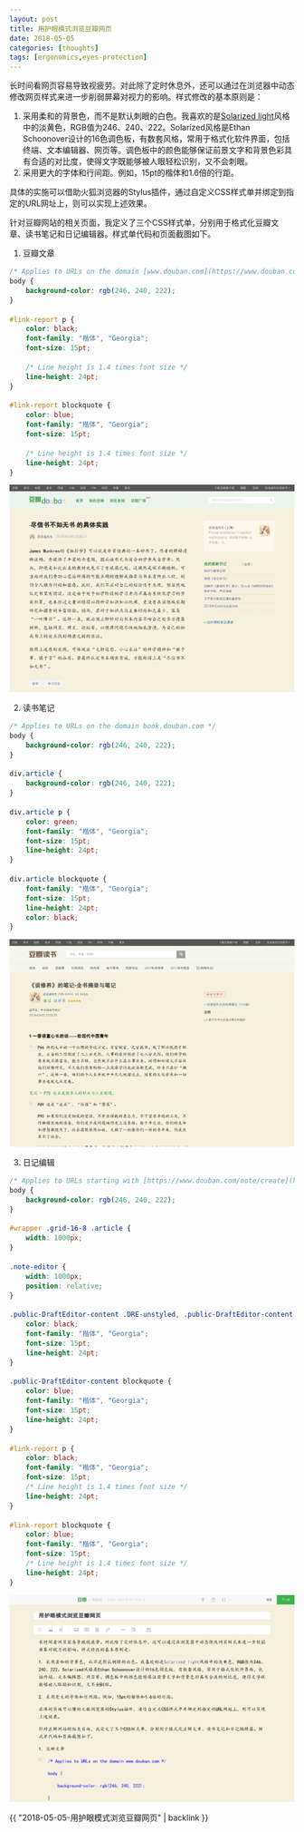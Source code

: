 ```yaml
---
layout: post
title: 用护眼模式浏览豆瓣网页
date: 2018-05-05
categories: [thoughts]
tags: [ergonomics,eyes-protection]
---
```


长时间看网页容易导致视疲劳。对此除了定时休息外，还可以通过在浏览器中动态修改网页样式来进一步削弱屏幕对视力的影响。样式修改的基本原则是：

1. 采用柔和的背景色，而不是默认刺眼的白色。我喜欢的是[Solarized light](http://ethanschoonover.com/solarized)风格中的淡黄色，RGB值为246、240、222。Solarized风格是Ethan Schoonover设计的16色调色板，有数套风格，常用于格式化软件界面，包括终端、文本编辑器、网页等。调色板中的颜色能够保证前景文字和背景色彩具有合适的对比度，使得文字既能够被人眼轻松识别，又不会刺眼。
2. 采用更大的字体和行间距。例如，15pt的楷体和1.6倍的行距。

具体的实施可以借助火狐浏览器的Stylus插件，通过自定义CSS样式单并绑定到指定的URL网址上，则可以实现上述效果。

针对豆瓣网站的相关页面，我定义了三个CSS样式单，分别用于格式化豆瓣文章、读书笔记和日记编辑器。样式单代码和页面截图如下。

1. 豆瓣文章

```css
/* Applies to URLs on the domain [www.douban.com](https://www.douban.com) */
body {
    background-color: rgb(246, 240, 222);
}

#link-report p {
    color: black;
    font-family: "楷体", "Georgia";
    font-size: 15pt;

    /* Line height is 1.4 times font size */
    line-height: 24pt;
}

#link-report blockquote {
    color: blue;
    font-family: "楷体", "Georgia";
    font-size: 15pt;

    /* Line height is 1.4 times font size */
    line-height: 24pt;
}
```

![](/figures/p50394689.jpg)

2. 读书笔记

```css
/* Applies to URLs on the domain book.douban.com */
body {
    background-color: rgb(246, 240, 222);
}

div.article {
    background-color: rgb(246, 240, 222);
}

div.article p {
    color: green;
    font-family: "楷体", "Georgia";
    font-size: 15pt;
    line-height: 24pt;
}

div.article blockquote {
    font-family: "楷体", "Georgia";
    font-size: 15pt;
    line-height: 24pt;
    color: black;
}
```

![](/figures/p50394759.jpg)

3. 日记编辑

```css
/* Applies to URLs starting with [https://www.douban.com/note/create](https://www.douban.com/note/create) */
body {
    background-color: rgb(246, 240, 222);
}

#wrapper .grid-16-8 .article {
    width: 1000px;
}

.note-editor {
    width: 1000px;
    position: relative;
}

.public-DraftEditor-content .DRE-unstyled, .public-DraftEditor-content p {
    color: black;
    font-family: "楷体", "Georgia";
    font-size: 15pt;
    line-height: 24pt;
}

.public-DraftEditor-content blockquote {
    color: blue;
    font-family: "楷体", "Georgia";
    font-size: 15pt;
    line-height: 24pt;
}

#link-report p {
    color: black;
    font-family: "楷体", "Georgia";
    font-size: 15pt;
    /* Line height is 1.4 times font size */
    line-height: 24pt;
}

#link-report blockquote {
    color: blue;
    font-family: "楷体", "Georgia";
    font-size: 15pt;
    /* Line height is 1.4 times font size */
    line-height: 24pt;
}
```

![](/figures/p50395207.jpg)

{{ "2018-05-05-用护眼模式浏览豆瓣网页" | backlink }}
